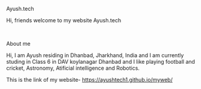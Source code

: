  Ayush.tech 

<p>Hi, friends welcome to my website Ayush.tech<p><br>
  
About me
  
 Hi, I am Ayush residing in Dhanbad, Jharkhand, India and I am currently studing in Class 6 in DAV koylanagar Dhanbad and I like playing football and cricket, Astronomy, Atificial intelligence and Robotics.
 
 This is the link of my website-
 https://ayushtech1.github.io/myweb/
 
